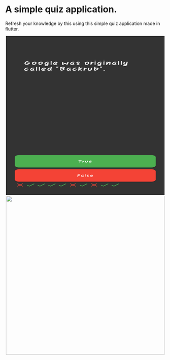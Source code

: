 # A simple quiz application.

Refresh your knowledge by this using this simple quiz application made in flutter.

<p align="center">
  <img src="1.png" width="500" height="500">
  <img src="22.png" width="500" height="500">
</p>